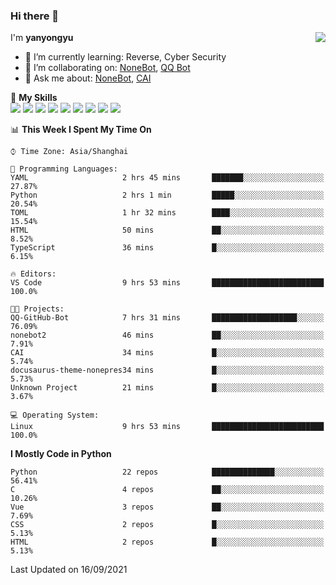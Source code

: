 ### Hi there 👋

<a href="#">
  <img align="right" src="https://github-readme-stats.vercel.app/api?username=yanyongyu&count_private=true&show_icons=true&bg_color=15,f2f7fd,E0EAFC" />
</a>

I'm **yanyongyu**

- 🌱 I’m currently learning: Reverse, Cyber Security
- 👯 I’m collaborating on: [NoneBot](https://github.com/nonebot), [QQ Bot](https://github.com/Mrs4s/go-cqhttp)
- 💬 Ask me about: [NoneBot](https://github.com/nonebot), [CAI](https://github.com/cscs181/CAI)

🌟 **My Skills**  
![](https://img.shields.io/badge/-Python-3e74a2?style=flat-square&logo=Python&logoColor=fff)
![](https://img.shields.io/badge/-Node.js-339933?style=flat-square&logo=Node.js&logoColor=fff)
![](https://img.shields.io/badge/-Vue-4fc08d?style=flat-square&logo=Vue.js&logoColor=fff)
![](https://img.shields.io/badge/-React-2d98ce?style=flat-square&logo=React&logoColor=fff)
![](https://img.shields.io/badge/-Docker-2496ED?style=flat-square&logo=Docker&logoColor=fff)
![](https://img.shields.io/badge/-Linux-000000?style=flat-square&logo=Linux&logoColor=fff)
![](https://img.shields.io/badge/-MySQL-4479A1?style=flat-square&logo=MySQL&logoColor=fff)
![](https://img.shields.io/badge/-Redis-DC382D?style=flat-square&logo=Redis&logoColor=fff)
![](https://img.shields.io/badge/-MongoDB-47A248?style=flat-square&logo=MongoDB&logoColor=fff)

<!--START_SECTION:waka-->
📊 **This Week I Spent My Time On** 

```text
⌚︎ Time Zone: Asia/Shanghai

💬 Programming Languages: 
YAML                     2 hrs 45 mins       ███████░░░░░░░░░░░░░░░░░░   27.87% 
Python                   2 hrs 1 min         █████░░░░░░░░░░░░░░░░░░░░   20.54% 
TOML                     1 hr 32 mins        ████░░░░░░░░░░░░░░░░░░░░░   15.54% 
HTML                     50 mins             ██░░░░░░░░░░░░░░░░░░░░░░░   8.52% 
TypeScript               36 mins             █░░░░░░░░░░░░░░░░░░░░░░░░   6.15%

🔥 Editors: 
VS Code                  9 hrs 53 mins       █████████████████████████   100.0%

🐱‍💻 Projects: 
QQ-GitHub-Bot            7 hrs 31 mins       ███████████████████░░░░░░   76.09% 
nonebot2                 46 mins             ██░░░░░░░░░░░░░░░░░░░░░░░   7.91% 
CAI                      34 mins             █░░░░░░░░░░░░░░░░░░░░░░░░   5.74% 
docusaurus-theme-nonepres34 mins             █░░░░░░░░░░░░░░░░░░░░░░░░   5.73% 
Unknown Project          21 mins             █░░░░░░░░░░░░░░░░░░░░░░░░   3.67%

💻 Operating System: 
Linux                    9 hrs 53 mins       █████████████████████████   100.0%

```

**I Mostly Code in Python** 

```text
Python                   22 repos            ██████████████░░░░░░░░░░░   56.41% 
C                        4 repos             ██░░░░░░░░░░░░░░░░░░░░░░░   10.26% 
Vue                      3 repos             ██░░░░░░░░░░░░░░░░░░░░░░░   7.69% 
CSS                      2 repos             █░░░░░░░░░░░░░░░░░░░░░░░░   5.13% 
HTML                     2 repos             █░░░░░░░░░░░░░░░░░░░░░░░░   5.13%

```



 Last Updated on 16/09/2021
<!--END_SECTION:waka-->
